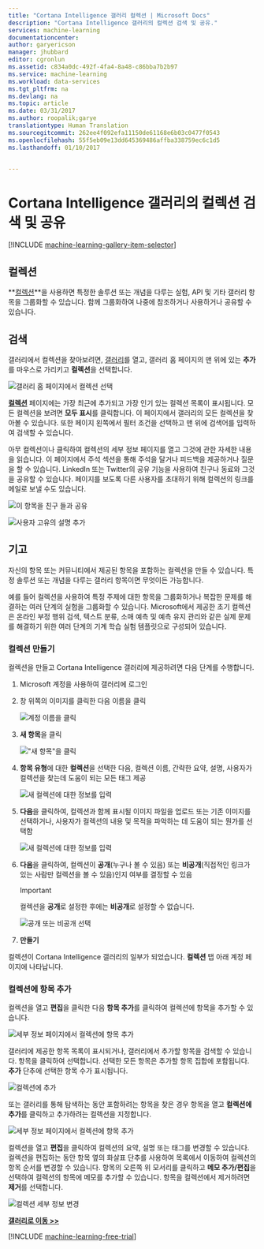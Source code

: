 ```yaml
---
title: "Cortana Intelligence 갤러리 컬렉션 | Microsoft Docs"
description: "Cortana Intelligence 갤러리의 컬렉션 검색 및 공유."
services: machine-learning
documentationcenter: 
author: garyericson
manager: jhubbard
editor: cgronlun
ms.assetid: c834a0dc-492f-4fa4-8a48-c86bba7b2b97
ms.service: machine-learning
ms.workload: data-services
ms.tgt_pltfrm: na
ms.devlang: na
ms.topic: article
ms.date: 03/31/2017
ms.author: roopalik;garye
translationtype: Human Translation
ms.sourcegitcommit: 262ee4f092efa11150de61168e6b03c0477f0543
ms.openlocfilehash: 55f5eb09e13dd645369486affba338759ec6c1d5
ms.lasthandoff: 01/10/2017


---
```

# <a name="discover-and-share-collections-in-the-cortana-intelligence-gallery"></a>Cortana Intelligence 갤러리의 컬렉션 검색 및 공유
[!INCLUDE [machine-learning-gallery-item-selector](../../includes/machine-learning-gallery-item-selector.md)]

## <a name="collections"></a>컬렉션
**[컬렉션](https://gallery.cortanaintelligence.com/collections)**을 사용하면 특정한 솔루션 또는 개념을 다루는 실험, API 및 기타 갤러리 항목을 그룹화할 수 있습니다. 함께 그룹화하여 나중에 참조하거나 사용하거나 공유할 수 있습니다.

## <a name="discover"></a>검색
갤러리에서 컬렉션을 찾아보려면, [갤러리](http://gallery.cortanaintelligence.com)를 열고, 갤러리 홈 페이지의 맨 위에 있는 **추가**를 마우스로 가리키고 **컬렉션**을 선택합니다.

![갤러리 홈 페이지에서 컬렉션 선택](media/machine-learning-gallery-collections/select-collections-in-gallery.png)

 **[컬렉션](https://gallery.cortanaintelligence.com/collections)**
 페이지에는 가장 최근에 추가되고 가장 인기 있는 컬렉션 목록이 표시됩니다.
모든 컬렉션을 보려면 **모두 표시**를 클릭합니다.
이 페이지에서 갤러리의 모든 컬렉션을 찾아볼 수 있습니다. 또한 페이지 왼쪽에서 필터 조건을 선택하고 맨 위에 검색어를 입력하여 검색할 수 있습니다.

 아무 컬렉션이나 클릭하여 컬렉션의 세부 정보 페이지를 열고 그것에 관한 자세한 내용을 읽습니다.
이 페이지에서 주석 섹션을 통해 주석을 달거나 피드백을 제공하거나 질문을 할 수 있습니다. LinkedIn 또는 Twitter의 공유 기능을 사용하여 친구나 동료와 그것을 공유할 수 있습니다. 페이지를 보도록 다른 사용자를 초대하기 위해 컬렉션의 링크를 메일로 보낼 수도 있습니다.

![이 항목을 친구 들과 공유](media/machine-learning-gallery-how-to-use-contribute-publish/share-links.png)

![사용자 고유의 설명 추가](media/machine-learning-gallery-how-to-use-contribute-publish/comments.png)

## <a name="contribute"></a>기고
자신의 항목 또는 커뮤니티에서 제공된 항목을 포함하는 컬렉션을 만들 수 있습니다. 특정 솔루션 또는 개념을 다루는 갤러리 항목이면 무엇이든 가능합니다.

예를 들어 컬렉션을 사용하여 특정 주제에 대한 항목을 그룹화하거나 복잡한 문제를 해결하는 여러 단계의 실험을 그룹화할 수 있습니다.
Microsoft에서 제공한 초기 컬렉션은 온라인 부정 행위 검색, 텍스트 분류, 소매 예측 및 예측 유지 관리와 같은 실제 문제를 해결하기 위한 여러 단계의 기계 학습 실험 템플릿으로 구성되어 있습니다.

### <a name="create-a-collection"></a>컬렉션 만들기
컬렉션을 만들고 Cortana Intelligence 갤러리에 제공하려면 다음 단계를 수행합니다.

1. Microsoft 계정을 사용하여 갤러리에 로그인

2.  창 위쪽의 이미지를 클릭한 다음 이름을 클릭
  
    ![계정 이름을 클릭](media/machine-learning-gallery-collections/click-account-name.png)

3. **새 항목**을 클릭
   
    !["새 항목"을 클릭](media/machine-learning-gallery-collections/click-new-item.png)
4. **항목 유형**에 대한 **컬렉션**을 선택한 다음, 컬렉션 이름, 간략한 요약, 설명, 사용자가 컬렉션을 찾는데 도움이 되는 모든 태그 제공
   
    ![새 컬렉션에 대한 정보를 입력](media/machine-learning-gallery-collections/create-collection-page-1.png)
5. **다음**을 클릭하여, 컬렉션과 함께 표시될 이미지 파일을 업로드 또는 기존 이미지를 선택하거나, 사용자가 컬렉션의 내용 및 목적을 파악하는 데 도움이 되는 뭔가를 선택함
   
    ![새 컬렉션에 대한 정보를 입력](media/machine-learning-gallery-collections/create-collection-page-2.png)
6. **다음**을 클릭하여, 컬렉션이 **공개**(누구나 볼 수 있음) 또는 **비공개**(직접적인 링크가 있는 사람만 컬렉션을 볼 수 있음)인지 여부를 결정할 수 있음
   
   > [!IMPORTANT]
   > 컬렉션을 **공개**로 설정한 후에는 **비공개**로 설정할 수 없습니다.
   > 
   > 
   
    ![공개 또는 비공개 선택](media/machine-learning-gallery-collections/create-collection-page-3.png)
7. **만들기**

컬렉션이 Cortana Intelligence 갤러리의 일부가 되었습니다. **컬렉션** 탭 아래 계정 페이지에 나타납니다.

### <a name="add-items-to-a-collection"></a>컬렉션에 항목 추가
컬렉션을 열고 **편집**을 클릭한 다음 **항목 추가**를 클릭하여 컬렉션에 항목을 추가할 수 있습니다.

![세부 정보 페이지에서 컬렉션에 항목 추가](media/machine-learning-gallery-collections/add-to-collection-from-details-page.png)

갤러리에 제공한 항목 목록이 표시되거나, 갤러리에서 추가할 항목을 검색할 수 있습니다. 항목을 클릭하여 선택합니다. 선택한 모든 항목은 추가할 항목 집합에 포함됩니다. **추가** 단추에 선택한 항목 수가 표시됩니다.

![컬렉션에 추가](media/machine-learning-gallery-collections/add-to-collection.png)

또는 갤러리를 통해 탐색하는 동안 포함하려는 항목을 찾은 경우 항목을 열고 **컬렉션에 추가**를 클릭하고 추가하려는 컬렉션을 지정합니다.

![세부 정보 페이지에서 컬렉션에 항목 추가](media/machine-learning-gallery-collections/add-to-collection-from-item-details.png)

컬렉션을 열고 **편집**을 클릭하여 컬렉션의 요약, 설명 또는 태그를 변경할 수 있습니다.
컬렉션을 편집하는 동안 항목 옆의 화살표 단추를 사용하여 목록에서 이동하여 컬렉션의 항목 순서를 변경할 수 있습니다. 항목의 오른쪽 위 모서리를 클릭하고 **메모 추가/편집**을 선택하여 컬렉션의 항목에 메모를 추가할 수 있습니다. 항목을 컬렉션에서 제거하려면 **제거**를 선택합니다.

![컬렉션 세부 정보 변경](media/machine-learning-gallery-collections/change-collection-details.png)

**[갤러리로 이동 >>](http://gallery.cortanaintelligence.com)**

[!INCLUDE [machine-learning-free-trial](../../includes/machine-learning-free-trial.md)]


